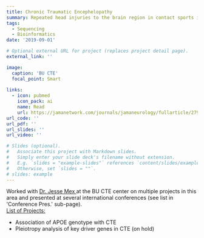 ```yaml
---
title: Chronic Traumatic Encephelopathy
summary: Repeated head injuries to the brain region in contact sports individuals.
tags:
  - Sequencing
  - Bioinformatics
date: '2019-09-01'

# Optional external URL for project (replaces project detail page).
external_link: ''

image:
  caption: 'BU CTE'
  focal_point: Smart
  
links:
  - icon: pubmed
    icon_pack: ai
    name: Read
    url: https://jamanetwork.com/journals/jamaneurology/fullarticle/2793575
url_code: ''
url_pdf: ''
url_slides: ''
url_video: ''

# Slides (optional).
#   Associate this project with Markdown slides.
#   Simply enter your slide deck's filename without extension.
#   E.g. `slides = "example-slides"` references `content/slides/example-slides.md`.
#   Otherwise, set `slides = ""`.
# slides: example
---
```

Worked with <a href="https://www.bu.edu/cte/about/leadership/jesse-mez-m-d/">Dr. Jesse Mex </a> at the BU CTE center on multiple projects in this area and presented at several international conferences (see list in 'Conference Pres.' sub-page).<br/>
<u> List of Projects: </u>
<ul> 
  <li>Association of APOE genotype with CTE</li>
  <li>Pleiotropy analysis of key driver genes in CTE (on hold)</li>
</ul>

